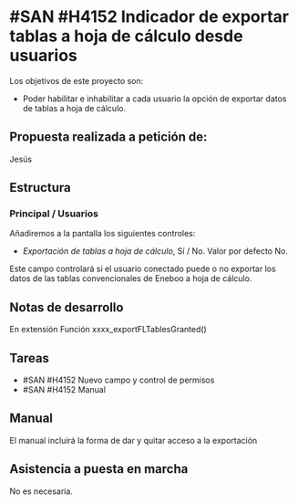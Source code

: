 # #SAN #H4152 Indicador de exportar tablas a hoja de cálculo desde usuarios

Los objetivos de este proyecto son:
+ Poder habilitar e inhabilitar a cada usuario la opción de exportar datos de tablas a hoja de cálculo.

## Propuesta realizada a petición de:
Jesús

## Estructura

### Principal / Usuarios
Añadiremos a la pantalla los siguientes controles:
+ _Exportación de tablas a hoja de cálculo_, Sí / No. Valor por defecto No.

Este campo controlará si el usuario conectado puede o no exportar los datos de las tablas convencionales de Eneboo a hoja de cálculo.

## Notas de desarrollo
En extensión
Función xxxx_exportFLTablesGranted()

## Tareas
* #SAN #H4152 Nuevo campo y control de permisos
* #SAN #H4152 Manual

## Manual
El manual incluirá la forma de dar y quitar acceso a la exportación

## Asistencia a puesta en marcha
No es necesaria.